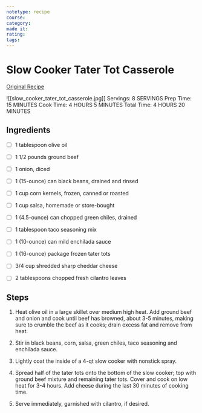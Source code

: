 ```yaml
---
notetype: recipe
course:
category:
made it:
rating:
tags:
---
```

# Slow Cooker Tater Tot Casserole

[Original Recipe](https://damndelicious.net/2017/02/25/slow-cooker-tater-tot-casserole)

![[slow_cooker_tater_tot_casserole.jpg]]
Servings: 8 SERVINGS Prep Time: 15 MINUTES Cook Time: 4 HOURS 5 MINUTES Total Time: 4 HOURS 20 MINUTES

## Ingredients
- [ ] 1 tablespoon olive oil- [ ] 1 1/2 pounds ground beef- [ ] 1 onion, diced- [ ] 1 (15-ounce) can black beans, drained and rinsed- [ ] 1 cup corn kernels, frozen, canned or roasted- [ ] 1 cup salsa, homemade or store-bought- [ ] 1 (4.5-ounce) can chopped green chiles, drained- [ ] 1 tablespoon taco seasoning mix- [ ] 1 (10-ounce) can mild enchilada sauce- [ ] 1 (16-ounce) package frozen tater tots- [ ] 3/4 cup shredded sharp cheddar cheese- [ ] 2 tablespoons chopped fresh cilantro leaves

## Steps
1) Heat olive oil in a large skillet over medium high heat. Add ground beef and onion and cook until beef has browned, about 3-5 minutes, making sure to crumble the beef as it cooks; drain excess fat and remove from heat.

2) Stir in black beans, corn, salsa, green chiles, taco seasoning and enchilada sauce.

3) Lightly coat the inside of a 4-qt slow cooker with nonstick spray.

4) Spread half of the tater tots onto the bottom of the slow cooker; top with ground beef mixture and remaining tater tots. Cover and cook on low heat for 3-4 hours. Add cheese during the last 30 minutes of cooking time.

5) Serve immediately, garnished with cilantro, if desired.

